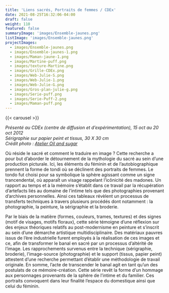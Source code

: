 ```yaml
---
title: 'Liens sacrés, Portraits de femmes / CDEx'
date: 2021-08-25T16:32:06-04:00
draft: false
weight: 110
featured: false
summaryImage: 'images/Ensemble-jaunes.png'
listImage: 'images/Ensemble-jaunes.png'
projectImages:
  - images/Ensemble-jaunes.png
  - images/Ensemble-jaunes-1.png
  - images/Maman-jaune-1.png
  - images/Martine-puff.png
  - images/texture-Martine.png
  - images/Grille-CDEx.png
  - images/Web-Julie-S.png
  - images/Web-Julie-1.png
  - images/Web-Julie-G.png
  - images/Gros-plan-julie-g.png
  - images/Serie-puff.png
  - images/Serie-Puff-2.png
  - images/Maman-puff.png
---
```

{{< carousel >}}

_Présenté au CDEx (centre de diffusion et d&rsquo;expérimentation), 15 oct au 20 oct 2012  
Sérigraphie sur papier peint et tissus, 30 X 30 cm  
Crédit photo : [Atelier Oil and sugar](http://oilandsugar.com)_

Où réside le sacré et comment le traduire en image ? Cette recherche a pour but d&rsquo;aborder le détournement de la mythologie du sacré au sein d&rsquo;une production picturale. Ici, les éléments du féminin et de l&rsquo;autobiographique prennent la forme de tondi où se déclinent des portraits de femmes. Le tondo fut choisi pour sa symbolique la sphère agissant comme un signe trancendental, où apparaît un visage rappelant l&rsquo;icônicité des madones. Un rapport au temps et à la mémoire s&rsquo;établit dans ce travail par la récupération d&rsquo;artefacts liés au domaine de l&rsquo;intime tels que des photographies provenant d&rsquo;archives personnelles. Ainsi ces tableaux révèlent un processus de transferts techniques à travers plusieurs procédés dont notamment : la photographie, la peinture, la sérigraphie et la broderie.

Par le biais de la matière (formes, couleurs, trames, textures) et des signes (motif de visages, motifs floraux), cette série témoigne d&rsquo;une réflexion sur des enjeux théoriques relatifs au post-modernisme en peinture et s&rsquo;inscrit au sein d&rsquo;une démarche artistique multidisciplinaire. Des matériaux pauvres issus de l&rsquo;ère industrielle furent employés à la réalisation de ces images et ce, afin de transformer le banal en sacré par un processus d&rsquo;altérité de l&rsquo;image. Les rapprochements survenus entre la technique (sérigraphie, broderie), l&rsquo;image-source (photographie) et le support (tissus, papier peint) attestent d&rsquo;une recherche permettant d&rsquo;établir une méthodologie de travail originale. En somme, l&rsquo;acte de transcender le banal agit en tant qu&rsquo;un des postulats de ce mémoire-création. Cette série revêt la forme d&rsquo;un hommage aux personnages provenants de la sphère de l&rsquo;intime et du familier. Ces portraits convoquent dans leur finalité l&rsquo;espace du domestique ainsi que celui du féminin.
